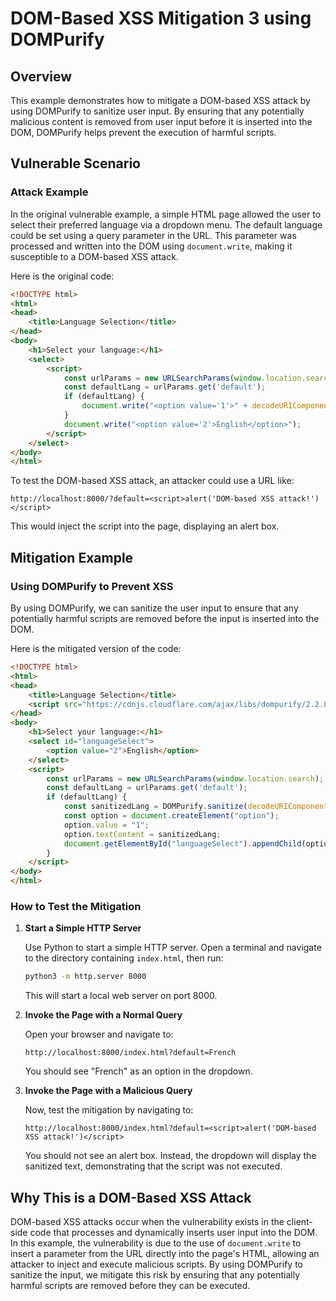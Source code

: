 # DOM-Based XSS Mitigation 3 using DOMPurify

## Overview

This example demonstrates how to mitigate a DOM-based XSS attack by using DOMPurify to sanitize user input. By ensuring that any potentially malicious content is removed from user input before it is inserted into the DOM, DOMPurify helps prevent the execution of harmful scripts.

## Vulnerable Scenario

### Attack Example

In the original vulnerable example, a simple HTML page allowed the user to select their preferred language via a dropdown menu. The default language could be set using a query parameter in the URL. This parameter was processed and written into the DOM using `document.write`, making it susceptible to a DOM-based XSS attack.

Here is the original code:

```html
<!DOCTYPE html>
<html>
<head>
    <title>Language Selection</title>
</head>
<body>
    <h1>Select your language:</h1>
    <select>
        <script>
            const urlParams = new URLSearchParams(window.location.search);
            const defaultLang = urlParams.get('default');
            if (defaultLang) {
                document.write("<option value='1'>" + decodeURIComponent(defaultLang) + "</option>");
            }
            document.write("<option value='2'>English</option>");
        </script>
    </select>
</body>
</html>
```

To test the DOM-based XSS attack, an attacker could use a URL like:

```
http://localhost:8000/?default=<script>alert('DOM-based XSS attack!')</script>
```

This would inject the script into the page, displaying an alert box.

## Mitigation Example

### Using DOMPurify to Prevent XSS

By using DOMPurify, we can sanitize the user input to ensure that any potentially harmful scripts are removed before the input is inserted into the DOM.

Here is the mitigated version of the code:

```html
<!DOCTYPE html>
<html>
<head>
    <title>Language Selection</title>
    <script src="https://cdnjs.cloudflare.com/ajax/libs/dompurify/2.2.8/purify.min.js"></script>
</head>
<body>
    <h1>Select your language:</h1>
    <select id="languageSelect">
        <option value="2">English</option>
    </select>
    <script>
        const urlParams = new URLSearchParams(window.location.search);
        const defaultLang = urlParams.get('default');
        if (defaultLang) {
            const sanitizedLang = DOMPurify.sanitize(decodeURIComponent(defaultLang));
            const option = document.createElement("option");
            option.value = "1";
            option.textContent = sanitizedLang;
            document.getElementById("languageSelect").appendChild(option);
        }
    </script>
</body>
</html>
```

### How to Test the Mitigation

1. **Start a Simple HTTP Server**

   Use Python to start a simple HTTP server. Open a terminal and navigate to the directory containing `index.html`, then run:

   ```sh
   python3 -m http.server 8000
   ```

   This will start a local web server on port 8000.

2. **Invoke the Page with a Normal Query**

   Open your browser and navigate to:

   ```
   http://localhost:8000/index.html?default=French
   ```

   You should see "French" as an option in the dropdown.

3. **Invoke the Page with a Malicious Query**

   Now, test the mitigation by navigating to:

   ```
   http://localhost:8000/index.html?default=<script>alert('DOM-based XSS attack!')</script>
   ```

   You should not see an alert box. Instead, the dropdown will display the sanitized text, demonstrating that the script was not executed.

## Why This is a DOM-Based XSS Attack

DOM-based XSS attacks occur when the vulnerability exists in the client-side code that processes and dynamically inserts user input into the DOM. In this example, the vulnerability is due to the use of `document.write` to insert a parameter from the URL directly into the page's HTML, allowing an attacker to inject and execute malicious scripts. By using DOMPurify to sanitize the input, we mitigate this risk by ensuring that any potentially harmful scripts are removed before they can be executed.
